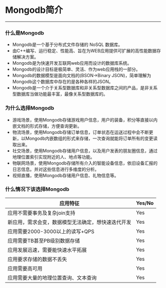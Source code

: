 # Mongodb简介

---

### 什么是Mongodb

* Mongodb是一个基于分布式文件存储的 NoSQL 数据库。
* 由C++编写、运行稳定、性能高、旨在为WEB应用提供可扩展的高性能数据存储解决方案。
* Mongodb是为快速开发互联网web应用而设计的数据库系统。
* Mongodb的设计目标是极简单、灵活、作为web应用栈的一部分。
* Mongodb的数据模型是面向文档的(BSON->Binary JSON)，简单理解为Mongodb这个数据库中存在的是各种各样的JSON。
* Mongodb是一个介于关系型数据库和非关系型数据库之间的产品，是非关系型数据库当做功能最丰富，最像关系型数据库的。


### 为什么选择Mongodb

* 游戏场景，使用Mongodb存储游戏用户信息，用户的装备，积分等直接以内嵌文档的形式存储，方便查询更新。
* 物流场景，使用Mongodb存储订单信息，订单状态在运送过程中会不断更新，以Mongodb内嵌数组的形式来存储，一次查询就能将订单所有的变更读取出来。
* 社交场景，使用Mongodb存储用户信息，以及用户发表的朋友圈信息，通过地理位置索引实现附近的人、地点等功能。
* 物联网场景，使用Mongodb存储所有介入的智能设备信息，依旧设备汇报的日志信息。并对这些信息进行多维度的分析。
* 视频直播，使用Mongodb存储用户信息、礼物信息等。


### 什么情况下该选择Mongodb

应用特征 | Yes/No
--------|-------
应用不需要事务及复杂join支持| Yes
新应用，需求会变，数据模型无法确定，想快速迭代开发|Yes
应用需要2000-3000以上的读写+QPS|Yes
应用需要TB甚至PB级别数据存储|Yes
应用发展迅速，需要能快速水平拓展|Yes
应用要求存储的数据不丢失|Yes
应用需要高可用|Yes
应用需要大量的地理位置查询、文本查询|Yes
